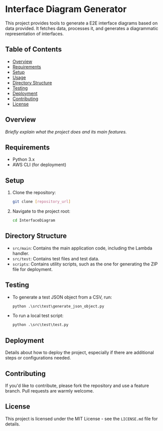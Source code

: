 # Interface Diagram Generator

This project provides tools to generate a E2E interface diagrams based on data provided. It fetches data, processes it, and generates a diagrammatic representation of interfaces.

## Table of Contents

- [Overview](#overview)
- [Requirements](#requirements)
- [Setup](#setup)
- [Usage](#usage)
- [Directory Structure](#directory-structure)
- [Testing](#testing)
- [Deployment](#deployment)
- [Contributing](#contributing)
- [License](#license)

## Overview

_Briefly explain what the project does and its main features._

## Requirements

- Python 3.x
- AWS CLI (for deployment)

## Setup

1. Clone the repository:
   ```sh
   git clone [repository_url]


2. Navigate to the project root:

    ```sh
    cd InterfaceDiagram

## Directory Structure

- `src/main`: Contains the main application code, including the Lambda handler.
- `src/test`: Contains test files and test data.
- `scripts`: Contains utility scripts, such as the one for generating the ZIP file for deployment.

## Testing

- To generate a test JSON object from a CSV, run:
   
   ```python
   python .\src\test\generate_json_object.py


- To run a local test script:

    ```python
    python .\src\test\test.py

## Deployment
Details about how to deploy the project, especially if there are additional steps or configurations needed.

## Contributing
If you'd like to contribute, please fork the repository and use a feature branch. Pull requests are warmly welcome.

## License
This project is licensed under the MIT License - see the `LICENSE.md` file for details.
